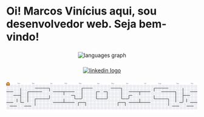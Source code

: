 <h1 align="left">Oi! Marcos Vinícius aqui, sou desenvolvedor web. Seja bem-vindo!</h1>

###

<div align="center">
 
  <img src="https://github-readme-stats.vercel.app/api/top-langs?username=ViniMesquitaa&locale=en&hide_title=false&layout=compact&card_width=320&langs_count=5&theme=default&hide_border=false" height="300" alt="languages graph"  />
</div>

###

<div align="center">
  <a href="https://www.linkedin.com/in/marcos-vinicius-devz/" target="_blank">
    <img src="https://img.shields.io/static/v1?message=LinkedIn&logo=linkedin&label=&color=0077B5&logoColor=white&labelColor=&style=for-the-badge" height="35" alt="linkedin logo"  />
  </a>

</div>

###

<picture>
  <source media="(prefers-color-scheme: dark)" srcset="https://raw.githubusercontent.com/ViniMesquitaa/ViniMesquitaa/output/pacman-contribution-graph-dark.svg">
  <source media="(prefers-color-scheme: light)" srcset="https://raw.githubusercontent.com/ViniMesquitaa/ViniMesquitaa/output/pacman-contribution-graph.svg">
  <img alt="pacman contribution graph" src="https://raw.githubusercontent.com/ViniMesquitaa/ViniMesquitaa/output/pacman-contribution-graph.svg">
</picture>

###

